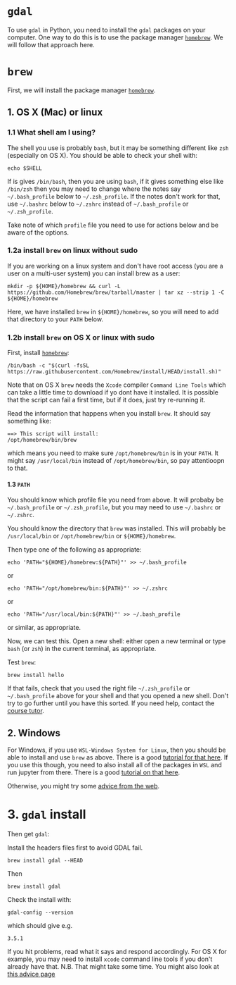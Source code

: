 # `gdal`

To use `gdal` in Python, you need to install the `gdal` packages on your computer. One way to do this is to use the package manager [`homebrew`](https://brew.sh). We will follow that approach here. 

# `brew`

First, we will install the package manager [`homebrew`](https://brew.sh).

## 1. OS X (Mac) or linux

### 1.1 What shell am I using?

The shell you use is probably `bash`, but it may be something different like `zsh` (especially on OS X). You should be able to check your shell with:

	echo $SHELL

If is gives `/bin/bash`, then you are using `bash`, if it gives something else like `/bin/zsh` then you may need to change where the notes say `~/.bash_profile` below to `~/.zsh_profile`. If the notes don't work for that, use `~/.bashrc` below to `~/.zshrc` instead of `~/.bash_profile` or `~/.zsh_profile`.

Take note of which `profile` file you need to use for actions below and be aware of the options. 

### 1.2a install `brew` on linux without sudo

If you are working on a linux system and don't have root access (you are a user on a multi-user system) you can install brew as a user:

	mkdir -p ${HOME}/homebrew && curl -L https://github.com/Homebrew/brew/tarball/master | tar xz --strip 1 -C ${HOME}/homebrew
	
	
Here, we have installed `brew` in `${HOME}/homebrew`, so you will need to add that directory to your `PATH` below.

### 1.2b install `brew` on OS X or linux with sudo

 First, install [`homebrew`](https://brew.sh):

	/bin/bash -c "$(curl -fsSL https://raw.githubusercontent.com/Homebrew/install/HEAD/install.sh)"

Note that on OS X `brew` needs the `Xcode` compiler `Command Line Tools` which can take a little time to download if yo dont have it installed. It is possible that the script can fail a first time, but if it does, just try re-running it.

Read the information that happens when you install `brew`. It should say something like:

	==> This script will install:
	/opt/homebrew/bin/brew
	

which means you need to make sure `/opt/homebrew/bin` is in your `PATH`. It might say `/usr/local/bin` instead of `/opt/homebrew/bin`, so pay attentioopn to that.

#### 1.3 `PATH`

You should know which profile file you need from above. It will probaby be `~/.bash_profile` or `~/.zsh_profile`, but you may need to use `~/.bashrc` or `~/.zshrc`.

You should know the directory that `brew` was installed. This will probably be `/usr/local/bin` or `/opt/homebrew/bin` or `${HOME}/homebrew`. 
	
Then type one of the following as appropriate:

	echo 'PATH="${HOME}/homebrew:${PATH}"' >> ~/.bash_profile

or

	echo 'PATH="/opt/homebrew/bin:${PATH}"' >> ~/.zshrc
	
or

	echo 'PATH="/usr/local/bin:${PATH}"' >> ~/.bash_profile


or similar, as appropriate.


Now, we can test this.  Open a new shell: either open a new terminal or type `bash` (or `zsh`) in the current terminal, as appropriate. 


Test `brew`:

	brew install hello
	

If that fails, check that you used the right file `~/.zsh_profile` or `~/.bash_profile` above for your shell and that you opened a new shell. Don't try to go further until you have this sorted. If you need help, contact the [course tutor](mailto:p.lewis@ucl.ac.uk).



## 2. Windows

For Windows, if you use `WSL-Windows System for Linux`, then you should be able to install and use `brew` as above. There is a good [tutorial for that here](https://medium.com/@edwardbaeg9/using-homebrew-on-windows-10-with-windows-subsystem-for-linux-wsl-c7f1792f88b3). If you use this though, you need to also install all of the packages in `WSL` and run jupyter from there. There is a good [tutorial on that here](https://towardsdatascience.com/configuring-jupyter-notebook-in-windows-subsystem-linux-wsl2-c757893e9d69).

Otherwise, you might try some [advice from the web](https://sandbox.idre.ucla.edu/sandbox/tutorials/installing-gdal-for-windows).



# 3. `gdal` install

Then get `gdal`:

Install the headers files first to avoid GDAL fail.

	brew install gdal --HEAD

Then

	brew install gdal

Check the install with:

	gdal-config --version

which should give e.g.

	3.5.1

If you hit problems, read what it says and respond accordingly. For OS X for example, you may need to install `xcode` command line tools if you don't already have that. N.B. That might take some time. You might also look at [this advice page](https://medium.com/@egiron/how-to-install-gdal-and-qgis-on-macos-catalina-ca690dca4f91)


